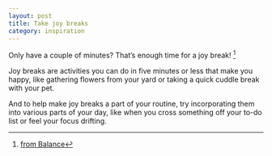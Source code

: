 ```yaml
---
layout: post
title: Take joy breaks
category: inspiration
---
```


Only have a couple of minutes? That’s enough time for a joy break! [^1]

Joy breaks are activities you can do in five minutes or less that make you happy, like gathering flowers from your yard or taking a quick cuddle break with your pet. 

And to help make joy breaks a part of your routine, try incorporating them into various parts of your day, like when you cross something off your to-do list or feel your focus drifting. 

[^1]: [from Balance](https://m.facebook.com/story.php?story_fbid=1137042896983828&substory_index=0&id=219852582036202)
